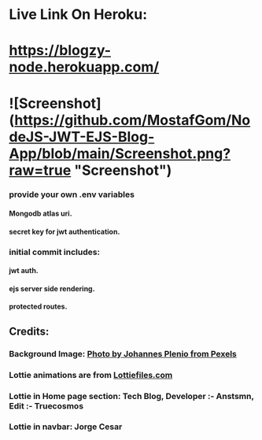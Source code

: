 # Live Link On Heroku:
# https://blogzy-node.herokuapp.com/

# ![Screenshot] (https://github.com/MostafGom/NodeJS-JWT-EJS-Blog-App/blob/main/Screenshot.png?raw=true "Screenshot")


### provide your own .env variables 
#### Mongodb atlas uri.
#### secret key for jwt authentication.

### initial commit includes:
#### jwt auth.
#### ejs server side rendering.
#### protected routes.

## Credits:
### Background Image: [Photo by Johannes Plenio from Pexels](https://www.pexels.com/photo/gray-and-white-wallpaper-1103970/)

### Lottie animations are from [Lottiefiles.com](https://lottiefiles.com)

### Lottie in Home page section:  Tech Blog, Developer :- Anstsmn, Edit :- Truecosmos
### Lottie in navbar:  Jorge Cesar
